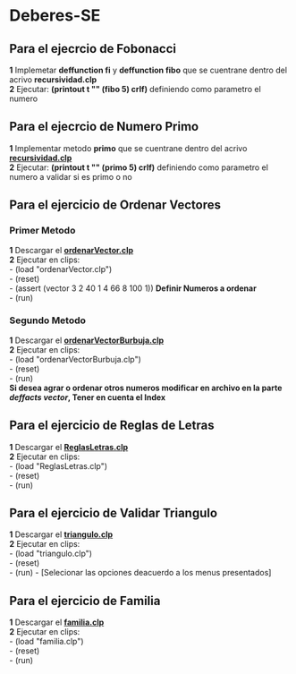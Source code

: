# Deberes-SE

## Para el ejecrcio de Fobonacci 
**1** Implemetar **deffunction fi** y **deffunction fibo** que se cuentrane dentro del acrivo **recursividad.clp**         
**2** Ejecutar: **(printout t "" (fibo 5) crlf)** definiendo como parametro el numero    

## Para el ejecrcio de Numero Primo
**1** Implementar metodo **primo** que se cuentrane dentro del acrivo [**recursividad.clp**](https://github.com/RicardoVinicioJara/Deberes-SE/blob/master/recursividad.clp)           
**2** Ejecutar: **(printout t "" (primo 5) crlf)** definiendo como parametro el numero a validar si es primo o no  

## Para el ejercicio de Ordenar Vectores
### Primer Metodo
**1** Descargar el [**ordenarVector.clp**](https://github.com/RicardoVinicioJara/Deberes-SE/blob/master/ordenarVector.clp)     
**2** Ejecutar en clips:        
      - (load "ordenarVector.clp")      
      - (reset)         
      - (assert (vector 3 2 40 1 4 66 8 100 1))   **Definir Numeros a ordenar**     
      - (run)     
### Segundo Metodo
**1** Descargar el [**ordenarVectorBurbuja.clp**](https://github.com/RicardoVinicioJara/Deberes-SE/blob/master/ordenarVectorBurbuja.clp)        
**2** Ejecutar en clips:        
      - (load "ordenarVectorBurbuja.clp")      
      - (reset)         
      - (run)     
      **Si desea agrar o ordenar otros numeros modificar en archivo en la parte *deffacts vector*, Tener en cuenta el Index**
      
## Para el ejercicio de Reglas de Letras
**1** Descargar el [**ReglasLetras.clp**](https://github.com/RicardoVinicioJara/Deberes-SE/blob/master/ReglasLetras.clp)    
**2** Ejecutar en clips:        
      - (load "ReglasLetras.clp")      
      - (reset)         
      - (run)  
      
## Para el ejercicio de Validar Triangulo
**1** Descargar el [**triangulo.clp**](https://github.com/RicardoVinicioJara/Deberes-SE/blob/master/triangulo.clp)    
**2** Ejecutar en clips:        
      - (load "triangulo.clp")      
      - (reset)         
      - (run) 
      - [Selecionar las opciones deacuerdo a los menus presentados]

## Para el ejercicio de Familia
**1** Descargar el [**familia.clp**](https://github.com/RicardoVinicioJara/Deberes-SE/blob/master/familia.clp)    
**2** Ejecutar en clips:        
      - (load "familia.clp")      
      - (reset)         
      - (run)
